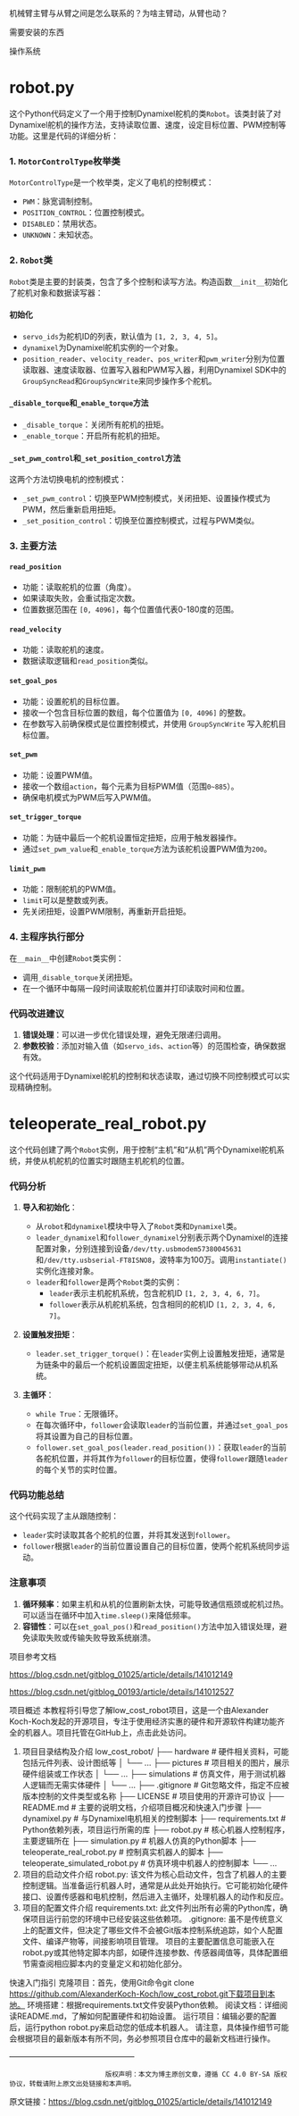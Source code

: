 机械臂主臂与从臂之间是怎么联系的？为啥主臂动，从臂也动？

需要安装的东西

操作系统



# robot.py

这个Python代码定义了一个用于控制Dynamixel舵机的类`Robot`。该类封装了对Dynamixel舵机的操作方法，支持读取位置、速度，设定目标位置、PWM控制等功能。这里是代码的详细分析：

### 1. `MotorControlType`枚举类
`MotorControlType`是一个枚举类，定义了电机的控制模式：

- `PWM`：脉宽调制控制。
- `POSITION_CONTROL`：位置控制模式。
- `DISABLED`：禁用状态。
- `UNKNOWN`：未知状态。

### 2. `Robot`类
`Robot`类是主要的封装类，包含了多个控制和读写方法。构造函数`__init__`初始化了舵机对象和数据读写器：

#### 初始化
- `servo_ids`为舵机ID的列表，默认值为 `[1, 2, 3, 4, 5]`。
- `dynamixel`为Dynamixel舵机实例的一个对象。
- `position_reader`、`velocity_reader`、`pos_writer`和`pwm_writer`分别为位置读取器、速度读取器、位置写入器和PWM写入器，利用Dynamixel SDK中的`GroupSyncRead`和`GroupSyncWrite`来同步操作多个舵机。

#### `_disable_torque`和`_enable_torque`方法
- `_disable_torque`：关闭所有舵机的扭矩。
- `_enable_torque`：开启所有舵机的扭矩。

#### `_set_pwm_control`和`_set_position_control`方法
这两个方法切换电机的控制模式：
- `_set_pwm_control`：切换至PWM控制模式，关闭扭矩、设置操作模式为PWM，然后重新启用扭矩。
- `_set_position_control`：切换至位置控制模式，过程与PWM类似。

### 3. 主要方法

#### `read_position`
- 功能：读取舵机的位置（角度）。
- 如果读取失败，会重试指定次数。
- 位置数据范围在 `[0, 4096]`，每个位置值代表0-180度的范围。

#### `read_velocity`
- 功能：读取舵机的速度。
- 数据读取逻辑和`read_position`类似。

#### `set_goal_pos`
- 功能：设置舵机的目标位置。
- 接收一个包含目标位置的数组，每个位置值为 `[0, 4096]` 的整数。
- 在参数写入前确保模式是位置控制模式，并使用 `GroupSyncWrite` 写入舵机目标位置。

#### `set_pwm`
- 功能：设置PWM值。
- 接收一个数组`action`，每个元素为目标PWM值（范围`0~885`）。
- 确保电机模式为PWM后写入PWM值。

#### `set_trigger_torque`
- 功能：为链中最后一个舵机设置恒定扭矩，应用于触发器操作。
- 通过`set_pwm_value`和`_enable_torque`方法为该舵机设置PWM值为`200`。

#### `limit_pwm`
- 功能：限制舵机的PWM值。
- `limit`可以是整数或列表。
- 先关闭扭矩，设置PWM限制，再重新开启扭矩。

### 4. 主程序执行部分
在`__main__`中创建`Robot`类实例：
- 调用`_disable_torque`关闭扭矩。
- 在一个循环中每隔一段时间读取舵机位置并打印读取时间和位置。

### 代码改进建议
1. **错误处理**：可以进一步优化错误处理，避免无限递归调用。
2. **参数校验**：添加对输入值（如`servo_ids`、`action`等）的范围检查，确保数据有效。

这个代码适用于Dynamixel舵机的控制和状态读取，通过切换不同控制模式可以实现精确控制。











# teleoperate_real_robot.py

这个代码创建了两个`Robot`实例，用于控制“主机”和“从机”两个Dynamixel舵机系统，并使从机舵机的位置实时跟随主机舵机的位置。

### 代码分析
1. **导入和初始化**：
   - 从`robot`和`dynamixel`模块中导入了`Robot`类和`Dynamixel`类。
   - `leader_dynamixel`和`follower_dynamixel`分别表示两个Dynamixel的连接配置对象，分别连接到设备`/dev/tty.usbmodem57380045631`和`/dev/tty.usbserial-FT8ISNO8`，波特率为100万。调用`instantiate()`实例化连接对象。
   - `leader`和`follower`是两个`Robot`类的实例：
     - `leader`表示主机舵机系统，包含舵机ID `[1, 2, 3, 4, 6, 7]`。
     - `follower`表示从机舵机系统，包含相同的舵机ID `[1, 2, 3, 4, 6, 7]`。

2. **设置触发扭矩**：
   - `leader.set_trigger_torque()`：在`leader`实例上设置触发扭矩，通常是为链条中的最后一个舵机设置固定扭矩，以便主机系统能够带动从机系统。

3. **主循环**：
   - `while True`：无限循环。
   - 在每次循环中，`follower`会读取`leader`的当前位置，并通过`set_goal_pos`将其设置为自己的目标位置。
   - `follower.set_goal_pos(leader.read_position())`：获取`leader`的当前各舵机位置，并将其作为`follower`的目标位置，使得`follower`跟随`leader`的每个关节的实时位置。

### 代码功能总结
这个代码实现了主从跟随控制：
- `leader`实时读取其各个舵机的位置，并将其发送到`follower`。
- `follower`根据`leader`的当前位置设置自己的目标位置，使两个舵机系统同步运动。

### 注意事项
1. **循环频率**：如果主机和从机的位置刷新太快，可能导致通信瓶颈或舵机过热。可以适当在循环中加入`time.sleep()`来降低频率。
2. **容错性**：可以在`set_goal_pos()`和`read_position()`方法中加入错误处理，避免读取失败或传输失败导致系统崩溃。





















项目参考文档

https://blog.csdn.net/gitblog_01025/article/details/141012149

https://blog.csdn.net/gitblog_00193/article/details/141012527

项目概述
本教程将引导您了解low_cost_robot项目，这是一个由Alexander Koch-Koch发起的开源项目，专注于使用经济实惠的硬件和开源软件构建功能齐全的机器人。项目托管在GitHub上，点击此处访问。

1. 项目目录结构及介绍
low_cost_robot/
├── hardware        # 硬件相关资料，可能包括元件列表、设计图纸等
│   └── ...
├── pictures       # 项目相关的图片，展示硬件组装或工作状态
│   └── ...
├── simulations     # 仿真文件，用于测试机器人逻辑而无需实体硬件
│   └── ...
├── .gitignore      # Git忽略文件，指定不应被版本控制的文件类型或名称
├── LICENSE         # 项目使用的开源许可协议
├── README.md       # 主要的说明文档，介绍项目概况和快速入门步骤
├── dynamixel.py    # 与Dynamixel电机相关的控制脚本
├── requirements.txt # Python依赖列表，项目运行所需的库
├── robot.py        # 核心机器人控制程序，主要逻辑所在
├── simulation.py   # 机器人仿真的Python脚本
├── teleoperate_real_robot.py # 控制真实机器人的脚本
├── teleoperate_simulated_robot.py # 仿真环境中机器人的控制脚本
└── ...
2. 项目的启动文件介绍
robot.py: 该文件为核心启动文件，包含了机器人的主要控制逻辑。当准备运行机器人时，通常是从此处开始执行。它可能初始化硬件接口、设置传感器和电机控制，然后进入主循环，处理机器人的动作和反应。
3. 项目的配置文件介绍
requirements.txt: 此文件列出所有必需的Python库，确保项目运行前您的环境中已经安装这些依赖项。
.gitignore: 虽不是传统意义上的配置文件，但决定了哪些文件不会被Git版本控制系统追踪，如个人配置文件、编译产物等，间接影响项目管理。
项目的主要配置信息可能嵌入在robot.py或其他特定脚本内部，如硬件连接参数、传感器阈值等，具体配置细节需查阅相应脚本内的变量定义和初始化部分。

快速入门指引
克隆项目：首先，使用Git命令git clone https://github.com/AlexanderKoch-Koch/low_cost_robot.git下载项目到本地。
环境搭建：根据requirements.txt文件安装Python依赖。
阅读文档：详细阅读README.md，了解如何配置硬件和初始设置。
运行项目：编辑必要的配置后，运行python robot.py来启动您的低成本机器人。
请注意，具体操作细节可能会根据项目的最新版本有所不同，务必参照项目仓库中的最新文档进行操作。


————————————————

                            版权声明：本文为博主原创文章，遵循 CC 4.0 BY-SA 版权协议，转载请附上原文出处链接和本声明。

原文链接：https://blog.csdn.net/gitblog_01025/article/details/141012149

